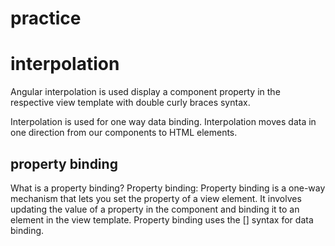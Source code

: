 # practice

# interpolation

 Angular interpolation is used display a component property in the respective view template with double curly braces syntax.
 
 Interpolation is used for one way data binding. Interpolation moves data in one direction from our components to HTML elements.
 
 ## property binding
 
 What is a property binding?
Property binding: Property binding is a one-way mechanism that lets you set the property of a view element. 
It involves updating the value of a property in the component and binding it to an element in the view template.
Property binding uses the [] syntax for data binding.

